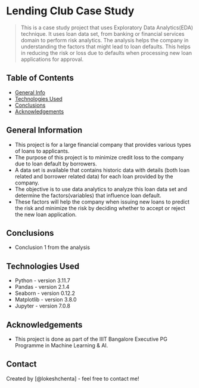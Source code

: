 # Lending Club Case Study
> This is a case study project that uses Exploratory Data Analytics(EDA) technique. It uses loan data set, from banking or financial services domain to perform risk analytics. The analysis helps the company in understanding the factors that might lead to loan defaults. This helps in reducing the risk or loss due to defaults when processing new loan applications for approval.


## Table of Contents
* [General Info](#general-information)
* [Technologies Used](#technologies-used)
* [Conclusions](#conclusions)
* [Acknowledgements](#acknowledgements)

## General Information
- This project is for a large financial company that provides various types of loans to applicants. 
- The purpose of this project is to minimize credit loss to the company due to loan default by borrowers.
- A data set is available that contains historic data with details (both loan related and borrower related data) for each loan provided by the company.
- The objective is to use data analytics to analyze this loan data set and determine the factors(variables) that influence loan default.
- These factors will help the company when issuing new loans to predict the risk and minimize the risk by deciding whether to accept or reject the new loan application. 

## Conclusions
- Conclusion 1 from the analysis


## Technologies Used
- Python - version 3.11.7
- Pandas - version 2.1.4
- Seaborn - version 0.12.2
- Matplotlib - version 3.8.0
- Jupyter - version 7.0.8

## Acknowledgements
- This project is done as part of the IIIT Bangalore Executive PG Programme in Machine Learning & AI.

## Contact
Created by [@lokeshchenta] - feel free to contact me!
